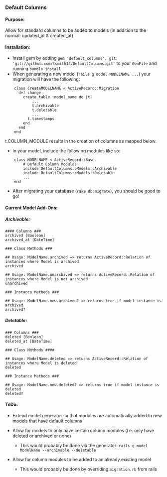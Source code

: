 ### Default Columns

#### Purpose: 
Allow for standard columns to be added to models (in addition to the normal: updated_at & created_at)

#### Installation:
* Install gem by adding `gem 'default_columns', git: 'git://github.com/tsmith14/DefaultColumns.git'` to your `GemFile` and running `bundle install`
* When generating a new model (`rails g model MODELNAME ...`) your migration will have the following:

```
	class CreateMODELNAME < ActiveRecord::Migration
	  def change
	    create_table :model_name do |t|
		    ...		
		    t.archivable
		    t.deletable
		    ...
	      t.timestamps
	    end
	  end
	end
```
	
t.COLUMN_MODULE results in the creation of columns as mapped below. 

* In your model, include the following modules like so:

```
	class MODELNAME < ActiveRecord::Base
		# Default Column Modules
		include DefaultColumns::Models::Archivable
		include DefaultColumns::Models::Deletable
		...
	end
```

* After migrating your database (`rake db:migrate`), you should be good to go!



#### Current Model Add-Ons:

##### Archivable:
	
	#### Columns ###
	archived [Boolean]
	archived_at [DateTime]
	
	### Class Methods ###
	
	## Usage: ModelName.archived => returns ActiveRecord::Relation of instances where Model is archived
	archived
	
	## Usage: ModelName.unarchived => returns ActiveRecord::Relation of instances where Model is not archived
	unarchived
	
	### Instance Methods ###
	
	## Usage: ModelName.new.archived? => returns true if model instance is archived
	archived?

	
##### Deletable:
	
	### Columns ###
	deleted [Boolean]
	deleted_at [DateTime]
	
	### Class Methods ####
	
	## Usage: ModelName.deleted => returns ActiveRecord::Relation of instances where Model is deleted
	deleted
	
	### Instance Methods ###
	
	## Usage: ModelName.new.deleted? => returns true if model instance is deleted
	deleted?
	
	
	
	
#### ToDo:

* Extend model generator so that modules are automatically added to new models that have default columns

* Allow for models to only have certain column modules (i.e. only have deleted or archived or none)
	* This would probably be done via the generator: `rails g model ModelName --archivable --deletable`

* Allow for column modules to be added to an already existing model
	* This would probably be done by overriding `migration.rb` from rails